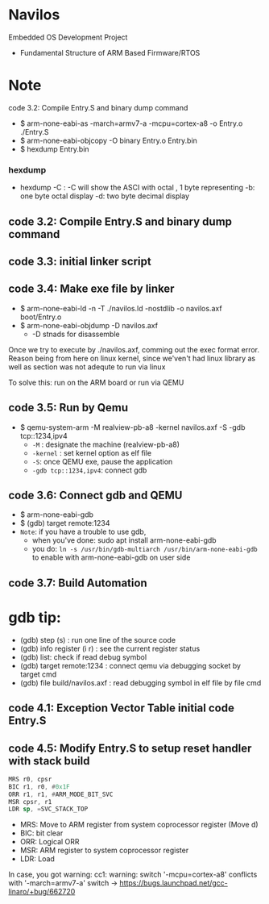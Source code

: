 # Navilos
Embedded OS Development Project 
- Fundamental Structure of ARM Based Firmware/RTOS


# Note
code 3.2: Compile Entry.S and binary dump command
- $ arm-none-eabi-as -march=armv7-a -mcpu=cortex-a8 -o Entry.o ./Entry.S
- $ arm-none-eabi-objcopy -O binary Entry.o Entry.bin
- $ hexdump Entry.bin

### hexdump
- hexdump -C : -C will show the ASCI with octal , 1 byte representing
-b: one byte octal display
-d: two byte decimal display


## code 3.2: Compile Entry.S and binary dump command

## code 3.3: initial linker script

## code 3.4: Make exe file by linker
- $ arm-none-eabi-ld -n -T ./navilos.ld -nostdlib -o navilos.axf boot/Entry.o
- $ arm-none-eabi-objdump -D navilos.axf
  - -D stnads for disassemble


Once we try to execute by ./navilos.axf, comming out the exec format error. Reason being from here on linux kernel, since we'ven't had linux library as well as section was not adequte to run via linux

To solve this: run on the ARM board or run via QEMU
## code 3.5: Run by Qemu
- $ qemu-system-arm -M realview-pb-a8 -kernel navilos.axf -S -gdb tcp::1234,ipv4
  - `-M` : designate the machine (realview-pb-a8)
  - `-kernel` : set kernel option as elf file
  - `-S`: once QEMU exe, pause the application
  - `-gdb tcp::1234,ipv4`: connect gdb 


## code 3.6: Connect gdb and QEMU
- $ arm-none-eabi-gdb
- $ (gdb) target remote:1234
- `Note`: if you have a trouble to use gdb, 
  - when you've done: sudo apt install arm-none-eabi-gdb
  - you do: `ln -s /usr/bin/gdb-multiarch /usr/bin/arm-none-eabi-gdb` to enable with arm-none-eabi-gdb on user side

## code 3.7: Build Automation


# gdb tip:
- (gdb) step (s) : run one line of the source code
- (gdb) info register (i r) :  see the current register status
- (gdb) list: check if read debug symbol
- (gdb) target remote:1234 : connect qemu via debugging socket by target cmd
- (gdb) file build/navilos.axf : read debugging symbol in elf file by file cmd


## code 4.1: Exception Vector Table initial code Entry.S



## code 4.5: Modify Entry.S to setup reset handler with stack build
```asm
MRS r0, cpsr
BIC r1, r0, #0x1F
ORR r1, r1, #ARM_MODE_BIT_SVC
MSR cpsr, r1
LDR sp, =SVC_STACK_TOP
```


- MRS: Move to ARM register from system coprocessor register (Move d)
- BIC: bit clear
- ORR: Logical ORR
- MSR: ARM register to system coprocessor register
- LDR: Load

In case, you got warning: cc1: warning: switch '-mcpu=cortex-a8' conflicts with '-march=armv7-a' switch
-> https://bugs.launchpad.net/gcc-linaro/+bug/662720
